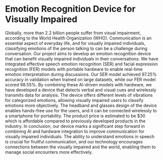 <h1>Emotion Recognition Device for Visually Impaired</h1>

<p>Globally, more than 2.2 billion people suffer from visual impairment, according to the World Health Organization (WHO). Communication is an essential aspect of everyday life, and for visually impaired individuals, classifying emotions of the person talking to can be a challenge during conversation. Our project aims to develop an emotion recognition device that can benefit visually impaired individuals in their conversations. We have integrated effective speech emotion recognition (SER) and facial expression recognition (FER) models with portable hardware to enable real-time emotion interpretation during discussions. Our SER model achieved 97.25% accuracy in validation when trained on large datasets, while our FER model scored 98.55%. By combining these AI-driven models with hardware, we have developed a device that detects verbal and visual cues and wirelessly transmits data for analysis. The device offers different levels of vibrations for categorized emotions, allowing visually impaired users to classify emotions more objectively. The headband and glasses design of the device enables hands-free use for the users, and it can be connected wirelessly to a smartphone for portability. The product price is estimated to be $30 which is affordable compared to previously developed products in the industry. In conclusion, our device marks a significant step forward in combining AI and hardware integration to improve communication for visually impaired individuals. The ability to understand emotions in speech is crucial for fruitful communication, and our technology encourages connections between the visually impaired and the world, enabling them to manage social encounters more effectively.</p>
